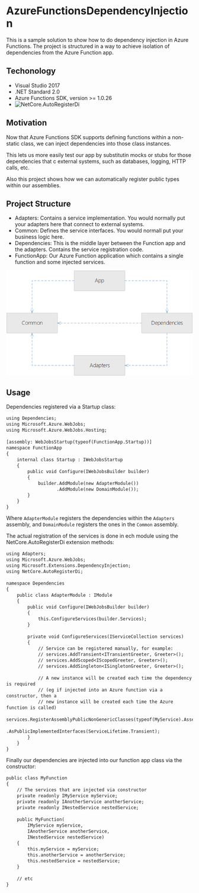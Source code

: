 # AzureFunctionsDependencyInjection
This is a sample solution to show how to do dependency injection in Azure Functions.  The project is structured in a way to achieve isolation of dependencies from the Azure Function app.

## Techonology
 - Visual Studio 2017
 - .NET Standard 2.0
 - Azure Functions SDK, version >= 1.0.26
 - ![NetCore.AutoRegisterDi](https://github.com/JonPSmith/NetCore.AutoRegisterDi)

## Motivation
Now that Azure Functions SDK supports defining functions within a non-static class, we can inject dependencies into those class instances.

This lets us more easily test our app by substitutin mocks or stubs for those dependencies that c external systems, such as databases, logging, HTTP calls, etc.

Also this project shows how we can automatically register public types within our assemblies.

## Project Structure
 - Adapters: Contains a service implementation.  You would normally put your adapters here that connect to external systems.
 - Common: Defines the service interfaces.  You would normall put your business logic here.
 - Dependencies: This is the middle layer between the Function app and the adapters.  Contains the service registration code.
 - FunctionApp: Our Azure Function application which contains a single function and some injected services.

![image1](Images/DependencyDiagram.png)

## Usage

Dependencies registered via a Startup class:
```
using Dependencies;
using Microsoft.Azure.WebJobs;
using Microsoft.Azure.WebJobs.Hosting;

[assembly: WebJobsStartup(typeof(FunctionApp.Startup))]
namespace FunctionApp
{
    internal class Startup : IWebJobsStartup
    {
        public void Configure(IWebJobsBuilder builder)
        {
            builder.AddModule(new AdapterModule())
                   .AddModule(new DomainModule());
        }
    }
}
```

Where `AdapterModule` registers the dependencies within the `Adapters` assembly, and `DomainModule` registers the ones in the `Common` assembly.

The actual registration of the services is done in ech module using the NetCore.AutoRegisterDi extension methods:
```
using Adapters;
using Microsoft.Azure.WebJobs;
using Microsoft.Extensions.DependencyInjection;
using NetCore.AutoRegisterDi;

namespace Dependencies
{
    public class AdapterModule : IModule
    {
        public void Configure(IWebJobsBuilder builder)
        {
            this.ConfigureServices(builder.Services);
        }

        private void ConfigureServices(IServiceCollection services)
        {
            // Service can be registered manually, for example:
            // services.AddTransient<ITransientGreeter, Greeter>();
            // services.AddScoped<IScopedGreeter, Greeter>();
            // services.AddSingleton<ISingletonGreeter, Greeter>();

            // A new instance will be created each time the dependency is required
            // (eg if injected into an Azure function via a constructor, then a
            // new instance will be created each time the Azure function is called)
            services.RegisterAssemblyPublicNonGenericClasses(typeof(MyService).Assembly)
                .AsPublicImplementedInterfaces(ServiceLifetime.Transient);
        }
    }
}
```

Finally our dependencies are injected into our function app class via the constructor:
```
public class MyFunction
{
    // The services that are injected via constructor
    private readonly IMyService myService;
    private readonly IAnotherService anotherService;
    private readonly INestedService nestedService;

    public MyFunction(
        IMyService myService,
        IAnotherService anotherService,
        INestedService nestedService)
    {
        this.myService = myService;
        this.anotherService = anotherService;
        this.nestedService = nestedService;
    }
    
    // etc
}
```
